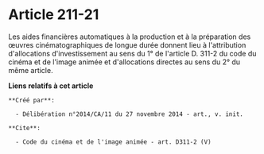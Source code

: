 # Article 211-21

Les aides financières automatiques à la production et à la préparation des œuvres cinématographiques de longue durée donnent
lieu à l'attribution d'allocations d'investissement au sens du 1° de l'article D. 311-2 du code du cinéma et de l'image
animée et d'allocations directes au sens du 2° du même article.

**Liens relatifs à cet article**

	**Créé par**:

	  - Délibération n°2014/CA/11 du 27 novembre 2014 - art., v. init.

	**Cite**:

	  - Code du cinéma et de l'image animée - art. D311-2 (V)
